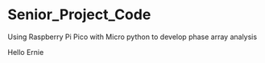 # Senior_Project_Code
Using Raspberry Pi Pico with Micro python to develop phase array analysis

Hello Ernie